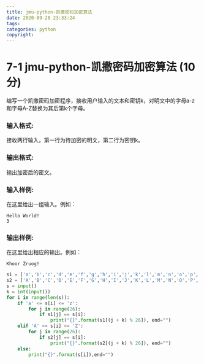```yaml
---
title: jmu-python-凯撒密码加密算法
date: 2020-09-28 23:33:24
tags:
categories: python
copyright:
---
```


#  7-1 jmu-python-凯撒密码加密算法 (10分)

编写一个凯撒密码加密程序，接收用户输入的文本和密钥k，对明文中的字母a-z和字母A-Z替换为其后第k个字母。

### 输入格式:

接收两行输入，第一行为待加密的明文，第二行为密钥k。

### 输出格式:

输出加密后的密文。

### 输入样例:

在这里给出一组输入。例如：

```in
Hello World!
3
```

### 输出样例:

在这里给出相应的输出。例如：

```out
Khoor Zruog!
```

```python
s1 = ['a','b','c','d','e','f','g','h','i','j','k','l','m','n','o','p','q','r','s','t','u','v','w','x','y','z']
s2 = ['A','B','C','D','E','F','G','H','I','J','K','L','M','N','O','P','Q','R','S','T','U','V','W','X','Y','Z']
s = input()
k = int(input())
for i in range(len(s)):
    if 'a' <= s[i] <= 'z':
        for j in range(26):
            if s1[j] == s[i]:
                print("{}".format(s1[(j + k) % 26]), end="")
    elif 'A' <= s[i] <= 'Z':
        for j in range(26):
            if s2[j] == s[i]:
                print("{}".format(s2[(j + k) % 26]), end="")
    else:
        print("{}".format(s[i]),end="")
```



